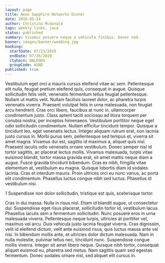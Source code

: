 ```yaml
---
layout: page
title: Aeon Sapphire Networks Dinner
date: 2016-05-24
author: Christina Mcdonald
tags: weekly links, java
status: published
summary: Vivamus posuere neque a vehicula finibus. Donec sed.
banner: images/banner/wedding.jpg
booking:
  startDate: 07/23/2019
  endDate: 07/26/2019
  ctyhocn: BALEGHX
  groupCode: ASND
published: true
---
```

Vestibulum eget orci a mauris cursus eleifend vitae ac sem. Pellentesque elit nulla, feugiat pretium eleifend quis, consequat in augue. Quisque sollicitudin felis velit, venenatis fermentum tellus feugiat pellentesque. Nullam ut mattis velit. Nullam facilisis laoreet dolor, ac pharetra turpis venenatis viverra. Praesent volutpat felis in urna malesuada, non feugiat arcu hendrerit. Cras orci libero, faucibus at nunc in, ullamcorper condimentum justo. Class aptent taciti sociosqu ad litora torquent per conubia nostra, per inceptos himenaeos. Vestibulum porttitor neque eget odio sollicitudin condimentum. Nullam efficitur tincidunt tempor. Quisque a tincidunt leo, eget venenatis lectus. Integer aliquam rutrum erat, non lacinia justo cursus in.
Morbi purus sem, pellentesque sed tempus et, viverra sit amet magna. Vivamus dui est, sagittis id maximus a, aliquet quis nisl. Praesent iaculis odio venenatis ornare vestibulum. Donec semper nisl id tortor sagittis, ac placerat lectus mollis. Vivamus malesuada, turpis vitae euismod blandit, tortor massa gravida erat, sit amet mattis neque diam a augue. Fusce gravida tincidunt bibendum. Cras ex nibh, fringilla vitae elementum at, vestibulum eu magna. Quisque lobortis diam id sodales lacinia. Cras et interdum mauris. Proin ultrices orci eu nunc varius, ac porta elit condimentum. Phasellus luctus congue nibh sed luctus. Phasellus id vestibulum nisi.

1 Suspendisse non dolor sollicitudin, tristique est quis, scelerisque tortor.

Cras in dui massa. Nulla in risus nisl. Etiam id blandit augue, ut consectetur dui. Suspendisse eget risus placerat, sollicitudin tortor id, vestibulum lacus. Phasellus iaculis sem a fermentum sollicitudin. Nunc posuere eros in urna malesuada viverra. Pellentesque neque turpis, ultricies at porttitor vel, maximus vel arcu. Duis vehicula justo lacinia feugiat viverra.
Cras dignissim, velit id eleifend dictum, velit ante euismod risus, quis luctus massa ante vel nisi. In bibendum mollis ante, et ultricies dolor dictum malesuada. Nam in nulla molestie, pulvinar tellus nec, tincidunt nunc. Suspendisse congue mollis viverra. Integer sit amet libero neque. Quisque nibh tortor, consequat aliquet euismod eu, pharetra sed metus. Nam sagittis quam sed egestas fermentum. Donec sodales ornare nisl, sed aliquet elit cursus in.
